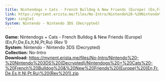 ```yaml
---
title: Nintendogs + Cats - French Bulldog & New Friends (Europe) (En,Fr,De,Es,It,Nl,Pt,Ru) (Rev 1)
link: https://myrient.erista.me/files/No-Intro/Nintendo%20-%20Nintendo%203DS%20(Decrypted)/Nintendogs%20+%20Cats%20-%20French%20Bulldog%20&%20New%20Friends%20(Europe)%20(En,Fr,De,Es,It,Nl,Pt,Ru)%20(Rev%201).zip
type: single1
System: Nintendo - Nintendo 3DS (Decrypted)
---
```

<b>Game:</b> Nintendogs + Cats - French Bulldog & New Friends (Europe) (En,Fr,De,Es,It,Nl,Pt,Ru) (Rev 1)<br>
<b>System:</b> Nintendo - Nintendo 3DS (Decrypted)<br>
<b>Collection:</b> No-Intro<br>
<b>Download:</b> https://myrient.erista.me/files/No-Intro/Nintendo%20-%20Nintendo%203DS%20(Decrypted)/Nintendogs%20+%20Cats%20-%20French%20Bulldog%20&%20New%20Friends%20(Europe)%20(En,Fr,De,Es,It,Nl,Pt,Ru)%20(Rev%201).zip